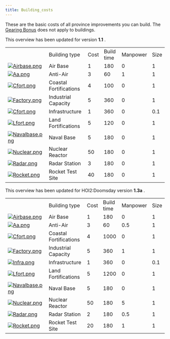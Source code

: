 ```yaml
---
title: Building_costs
---
```

These are the basic costs of all province improvements you can build.
The [Gearing Bonus](/wiki/Gearing_Bonus "Gearing Bonus") does not apply
to buildings.

This overview has been updated for version **1.1** .

|                                                                                                   |                        |      |            |          |      |
|---------------------------------------------------------------------------------------------------|------------------------|------|------------|----------|------|
|                                                                                                   | Building type          | Cost | Build time | Manpower | Size |
| [![Airbase.png](/images/thumb/8/8a/Airbase.png/90px-Airbase.png)](/wiki/File:Airbase.png)         | Air Base               | 1    | 180        | 0        | 1    |
| [![Aa.png](/images/thumb/5/51/Aa.png/90px-Aa.png)](/wiki/File:Aa.png)                             | Anti-Air               | 3    | 60         | 1        | 1    |
| [![Cfort.png](/images/thumb/f/f5/Cfort.png/90px-Cfort.png)](/wiki/File:Cfort.png)                 | Coastal Fortifications | 4    | 100        | 0        | 1    |
| [![Factory.png](/images/thumb/a/a3/Factory.png/90px-Factory.png)](/wiki/File:Factory.png)         | Industrial Capacity    | 5    | 360        | 0        | 1    |
| [![Cfort.png](/images/thumb/f/f5/Cfort.png/90px-Cfort.png)](/wiki/File:Cfort.png)                 | Infrastructure         | 1    | 360        | 0        | 0.1  |
| [![Lfort.png](/images/thumb/5/5f/Lfort.png/90px-Lfort.png)](/wiki/File:Lfort.png)                 | Land Fortifications    | 5    | 120        | 0        | 1    |
| [![Navalbase.png](/images/thumb/e/eb/Navalbase.png/90px-Navalbase.png)](/wiki/File:Navalbase.png) | Naval Base             | 5    | 180        | 0        | 1    |
| [![Nuclear.png](/images/thumb/4/42/Nuclear.png/90px-Nuclear.png)](/wiki/File:Nuclear.png)         | Nuclear Reactor        | 50   | 180        | 0        | 1    |
| [![Radar.png](/images/thumb/4/46/Radar.png/90px-Radar.png)](/wiki/File:Radar.png)                 | Radar Station          | 3    | 180        | 0        | 1    |
| [![Rocket.png](/images/thumb/f/fb/Rocket.png/90px-Rocket.png)](/wiki/File:Rocket.png)             | Rocket Test Site       | 40   | 180        | 0        | 1    |

This overview has been updated for HOI2:Doomsday version **1.3a** .

|                                                                                                   |                        |      |            |          |      |
|---------------------------------------------------------------------------------------------------|------------------------|------|------------|----------|------|
|                                                                                                   | Building type          | Cost | Build time | Manpower | Size |
| [![Airbase.png](/images/thumb/8/8a/Airbase.png/90px-Airbase.png)](/wiki/File:Airbase.png)         | Air Base               | 1    | 180        | 0        | 1    |
| [![Aa.png](/images/thumb/5/51/Aa.png/90px-Aa.png)](/wiki/File:Aa.png)                             | Anti-Air               | 3    | 60         | 0.5      | 1    |
| [![Cfort.png](/images/thumb/f/f5/Cfort.png/90px-Cfort.png)](/wiki/File:Cfort.png)                 | Coastal Fortifications | 4    | 1000       | 0        | 1    |
| [![Factory.png](/images/thumb/a/a3/Factory.png/90px-Factory.png)](/wiki/File:Factory.png)         | Industrial Capacity    | 5    | 360        | 1        | 1    |
| [![Infra.png](/images/thumb/9/90/Infra.png/90px-Infra.png)](/wiki/File:Infra.png)                 | Infrastructure         | 1    | 360        | 0        | 0.1  |
| [![Lfort.png](/images/thumb/5/5f/Lfort.png/90px-Lfort.png)](/wiki/File:Lfort.png)                 | Land Fortifications    | 5    | 1200       | 0        | 1    |
| [![Navalbase.png](/images/thumb/e/eb/Navalbase.png/90px-Navalbase.png)](/wiki/File:Navalbase.png) | Naval Base             | 5    | 180        | 0        | 1    |
| [![Nuclear.png](/images/thumb/4/42/Nuclear.png/90px-Nuclear.png)](/wiki/File:Nuclear.png)         | Nuclear Reactor        | 50   | 180        | 5        | 1    |
| [![Radar.png](/images/thumb/4/46/Radar.png/90px-Radar.png)](/wiki/File:Radar.png)                 | Radar Station          | 2    | 180        | 0.5      | 1    |
| [![Rocket.png](/images/thumb/f/fb/Rocket.png/90px-Rocket.png)](/wiki/File:Rocket.png)             | Rocket Test Site       | 20   | 180        | 1        | 1    |
